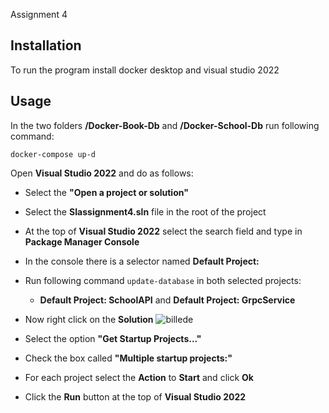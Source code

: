 Assignment 4
## Installation 
To run the program install docker desktop and visual studio 2022

## Usage

In the two folders **/Docker-Book-Db** and **/Docker-School-Db** run following command:

 ```docker-compose up-d```

Open **Visual Studio 2022** and do as follows:
* Select the **"Open a project or solution"**
* Select the **SIassignment4.sln** file in the root of the project
* At the top of **Visual Studio 2022** select the search field and type in **Package Manager Console**
* In the console there is a selector named **Default Project:**
* Run following command ```update-database``` in both selected projects:
    * **Default Project: SchoolAPI** and **Default Project: GrpcService**


* Now right click on the **Solution**  ![billede](https://user-images.githubusercontent.com/56348111/199949746-6431cc7a-4f3c-49da-a99c-f9a59b20c133.png)

* Select the option **"Get Startup Projects..."**

* Check the box called **"Multiple startup projects:"**

* For each project select the **Action** to **Start** and click **Ok**

* Click the **Run** button at the top of **Visual Studio 2022**


